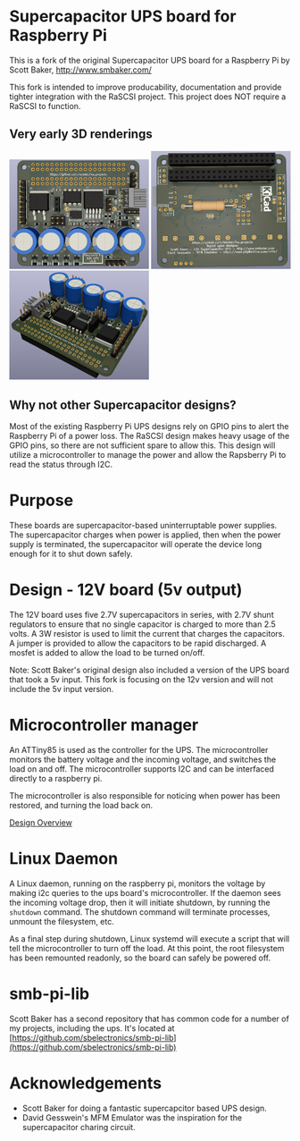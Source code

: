 # Supercapacitor UPS board for Raspberry Pi

This is a fork of the original Supercapacitor UPS board for a Raspberry Pi by Scott Baker, http://www.smbaker.com/

This fork is intended to improve producability, documentation and provide tighter integration with the RaSCSI project. This project does NOT require a RaSCSI to function.

## Very early 3D renderings

<a href="docs/board_top.png"><img src="docs/board_top.png" style="width: 250px" /></a>
<a href="docs/board_bottom.png"><img src="docs/board_bottom.png" style="width: 250px" /></a>
<a href="docs/board_angle.png"><img src="docs/board_angle.png" style="width: 250px" /></a>

## Why not other Supercapacitor designs?

Most of the existing Raspberry Pi UPS designs rely on GPIO pins to alert the Raspberry Pi of a power loss. The RaSCSI design makes heavy usage of the GPIO pins, so there are not sufficient spare to allow this. This design will utilize a microcontroller to manage the power and allow the Rapsberry Pi to read the status through I2C.

# Purpose

These boards are supercapacitor-based uninterruptable power supplies. The supercapacitor charges when power is applied, then when the power supply is terminated, the supercapacitor will operate the device long enough for it to shut down safely.

# Design - 12V board (5v output)

The 12V board uses five 2.7V supercapacitors in series, with 2.7V shunt regulators to ensure that no single capacitor is charged to more than 2.5 volts. A 3W resistor is used to limit the current that charges the capacitors. A jumper is provided to allow the capacitors to be rapid discharged. A mosfet is added to allow the load to be turned on/off.

Note: Scott Baker's original design also included a version of the UPS board that took a 5v input. This fork is focusing on the 12v version and will not include the 5v input version.

# Microcontroller manager

An ATTiny85 is used as the controller for the UPS. The microcontroller monitors the battery voltage and the incoming voltage, and switches the load on and off. The microcontroller supports I2C and can be interfaced directly to a raspberry pi.

The microcontroller is also responsible for noticing when power has been restored, and turning the load back on.

[Design Overview](docs/microcontroller_design.md)

# Linux Daemon

A Linux daemon, running on the raspberry pi, monitors the voltage by making i2c queries to the ups board's microcontroller. If the daemon sees the incoming voltage drop, then it will initiate shutdown, by running the `shutdown` command. The shutdown command will terminate processes, unmount the filesystem, etc. 

As a final step during shutdown, Linux systemd will execute a script that will tell the microcontroller to turn off the load. At this point, the root filesystem has been remounted readonly, so the board can safely be powered off. 

# smb-pi-lib

Scott Baker has a second repository that has common code for a number of my projects, including the ups. It's located at [https://github.com/sbelectronics/smb-pi-lib](https://github.com/sbelectronics/smb-pi-lib)

# Acknowledgements

* Scott Baker for doing a fantastic supercapcitor based UPS design.
* David Gesswein's MFM Emulator was the inspiration for the supercapacitor charing circuit.
